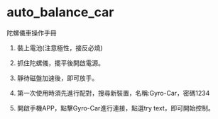 # auto_balance_car

陀螺儀車操作手冊

1. 裝上電池(注意極性，接反必燒)

2. 抓住陀螺儀，擺平後開啟電源。

3. 靜待磁盤加速後，即可放手。

4. 第一次使用時須先進行配對，搜尋新裝置，名稱:Gyro-Car，密碼1234

5. 開啟手機APP，點擊Gyro-Car進行連接，點選try text，即可開始控制。